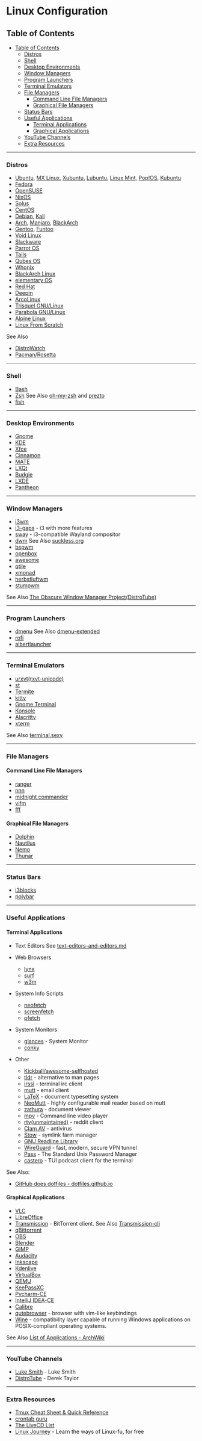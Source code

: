 # Linux Configuration

## Table of Contents
- [Table of Contents](#table-of-contents)
	- [Distros](#distros)
	- [Shell](#shell)
	- [Desktop Environments](#disktop-environments)
	- [Window Managers](#window-managers)
	- [Program Launchers](#program-launchers)
	- [Terminal Emulators](#terminal-emulators)
	- [File Managers](#file-managers)
		- [Command Line File Managers](#command-line-file-managers)
		- [Graphical File Managers](#graphical-file-managers)
	- [Status Bars](#status-bars)
	- [Useful Applications](#useful-applications)
		- [Terminal Applications](#terminal-applications)
		- [Graphical Applications](#graphical-applications)
	- [YouTube Channels](#youtube-channels)
	- [Extra Resources](#extra-resources)

---

### Distros
- [Ubuntu](https://www.ubuntu.com/), [MX Linux](https://mxlinux.org/), [Xubuntu](https://xubuntu.org/), [Lubuntu](https://lubuntu.me/), [Linux Mint](https://www.linuxmint.com/), [Pop!OS](https://system76.com/pop), [Kubuntu](https://kubuntu.org/)
- [Fedora](https://getfedora.org/)
- [OpenSUSE](https://opensuse.org/)
- [NixOS](https://nixos.org/)
- [Solus](https://getsol.us/home/)
- [CentOS](https://www.centos.org/)
- [Debian](https://www.debian.org/), [Kali](https://www.kali.org/)
- [Arch](https://www.archlinux.org/), [Manjaro](https://manjaro.org/), [BlackArch](https://www.blackarch.org/)
- [Gentoo](https://www.gentoo.org/), [Funtoo](https://www.funtoo.org/Welcome)
- [Void Linux](https://voidlinux.org/)
- [Slackware](http://www.slackware.com/)
- [Parrot OS](https://www.parrotsec.org/)
- [Tails](https://tails.boum.org/index.en.html)
- [Qubes OS](https://www.qubes-os.org/)
- [Whonix](https://www.whonix.org/)
- [BlackArch Linux](https://www.blackarch.org/)
- [elementary OS](https://elementary.io/)
- [Red Hat](https://www.redhat.com/en)
- [Deepin](https://www.deepin.org/en/)
- [ArcoLinux](https://arcolinux.info/)
- [Trisquel GNU/Linux](https://trisquel.info/en)
- [Parabola GNU/Linux](https://www.parabola.nu/)
- [Alpine Linux](https://alpinelinux.org/)
- [Linux From Scratch](http://www.linuxfromscratch.org/)

See Also 
- [DistroWatch](https://distrowatch.com)
- [Pacman/Rosetta](https://wiki.archlinux.org/index.php/Pacman/Rosetta)

---

### Shell
- [Bash](https://www.gnu.org/software/bash/manual/bash.html)
- [Zsh](http://zsh.sourceforge.net/) See Also [oh-my-zsh](https://github.com/robbyrussell/oh-my-zsh) and [prezto](https://github.com/sorin-ionescu/prezto)
- [fish](https://github.com/fish-shell/fish-shell)

---

### Desktop Environments
- [Gnome](https://www.gnome.org)
- [KDE](https://kde.org)
- [Xfce](https://xfce.org)
- [Cinnamon](https://github.com/linuxmint/Cinnamon)
- [MATE](https://mate-desktop.org/)
- [LXQt](https://lxqt.org/)
- [Budgie](https://budgie-desktop.org/)
- [LXDE](https://lxde.org/)
- [Pantheon](https://wiki.archlinux.org/index.php/Pantheon)

---

### Window Managers
- [i3wm](https://i3wm.org/)
- [i3-gaps](https://github.com/Airblader/i3) - i3 with more features
- [sway](https://github.com/swaywm/sway) - i3-compatible Wayland compositor
- [dwm](https://dwm.suckless.org/) See Also [suckless.org](https://suckless.org/)
- [bspwm](https://github.com/baskerville/bspwm)
- [openbox](http://openbox.org/)
- [awesome](https://awesomewm.org/)
- [qtile](http://www.qtile.org/)
- [xmonad](http://www.xmonad.org/)
- [herbstluftwm](http://www.herbstluftwm.org/)
- [stumpwm](https://github.com/stumpwm/stumpwm)

See Also [The Obscure Window Manager Project(DistroTube)](https://www.youtube.com/playlist?list=PL5--8gKSku17lbSBHPduj4qG97qxJe0UM)

---

### Program Launchers
- [dmenu](https://tools.suckless.org/dmenu/) See Also [dmenu-extended](https://github.com/MarkHedleyJones/dmenu-extended)
- [rofi](https://github.com/davatorium/rofi)
- [albertlauncher](https://github.com/albertlauncher/albert)

---

### Terminal Emulators
- [urxvt(rxvt-unicode)](https://wiki.archlinux.org/index.php/Rxvt-unicode)
- [st](https://st.suckless.org/)
- [Termite](https://github.com/thestinger/termite/)
- [kitty](https://github.com/kovidgoyal/kitty)
- [Gnome Terminal](https://wiki.gnome.org/Apps/Terminal)
- [Konsole](https://konsole.kde.org/)
- [Alacritty](https://github.com/jwilm/alacritty)
- [xterm](https://invisible-island.net/xterm/xterm.html)

See Also [terminal.sexy](https://terminal.sexy/)

---

### File Managers
#### Command Line File Managers
- [ranger](https://github.com/ranger/ranger)
- [nnn](https://github.com/jarun/nnn)
- [midnight commander](http://midnight-commander.org/)
- [vifm](https://github.com/vifm/vifm)
- [fff](https://github.com/dylanaraps/fff)

#### Graphical File Managers
- [Dolphin](https://kde.org/applications/system/dolphin/)
- [Nautilus](https://wiki.gnome.org/Apps/Files)
- [Nemo](https://github.com/linuxmint/nemo)
- [Thunar](https://docs.xfce.org/xfce/thunar/start)

---

### Status Bars
- [i3blocks](https://github.com/vivien/i3blocks)
- [polybar](https://github.com/polybar/polybar)

---

### Useful Applications
#### Terminal Applications
- Text Editors
See [text-editors-and-editors.md](text-editors-and-editors.md)
    
- Web Browsers
    - [lynx](http://lynx.browser.org/)
    - [surf](https://surf.suckless.org/)
    - [w3m](http://w3m.sourceforge.net/)
    
- System Info Scripts
    - [neofetch](https://github.com/dylanaraps/neofetch)
    - [screenfetch](https://github.com/KittyKatt/screenFetch)
    - [pfetch](https://github.com/dylanaraps/pfetch)

- System Monitors
    - [glances](https://github.com/nicolargo/glances) - System Monitor
    - [conky](https://github.com/brndnmtthws/conky)

- Other
    - [Kickball/awesome-selfhosted](https://github.com/Kickball/awesome-selfhosted)
    - [tldr](https://github.com/tldr-pages/tldr) - alternative to man pages
    - [irssi](https://github.com/irssi/irssi) - terminal irc client
    - [mutt](http://www.mutt.org/) - email client
    - [LaTeX](https://www.latex-project.org/) - document typesetting system
    - [NeoMutt](https://neomutt.org) - highly configurable mail reader based on mutt
    - [zathura](https://github.com/pwmt/zathura) - document viewer
    - [mpv](https://github.com/mpv-player/mpv) - Command line video player
    - [rtv(unmaintained)](https://github.com/michael-lazar/rtv) - reddit client
    - [Clam AV](https://www.clamav.net/) - antivirus
    - [Stow](https://www.gnu.org/software/stow/manual/stow.html) - symlink farm manager
    - [GNU Readline Library](https://tiswww.case.edu/php/chet/readline/readline.html)
    - [WireGuard](https://www.wireguard.com/) - fast, modern, secure VPN tunnel
    - [Pass](https://www.passwordstore.org/) - The Standard Unix Password Manager
    - [castero](https://github.com/xgi/castero) - TUI podcast client for the terminal

See Also: 
- [GitHub does dotfiles - dotfiles.github.io](https://dotfiles.github.io/)

#### Graphical Applications
- [VLC](https://www.videolan.org/vlc/)
- [LibreOffice](https://www.libreoffice.org/)
- [Transmission](https://github.com/transmission/transmission) - BitTorrent client. See Also [Transmission-cli](https://wiki.archlinux.org/index.php/Transmission)
- [qBittorrent](https://qbittorrent.org/)
- [OBS](https://obsproject.com/)
- [Blender](https://blender.org/)
- [GIMP](https://gimp.org/)
- [Audacity](https://www.audacityteam.org/)
- [Inkscape](https://inkscape.org/)
- [Kdenlive](https://www.kdenlive.org/)
- [VirtualBox](https://www.virtualbox.org/)
- [QEMU](https://www.qemu.org/)
- [KeePassXC](https://keepassxc.org/)
- [Pycharm-CE](https://www.jetbrains.com/pycharm/)
- [IntelliJ IDEA-CE](https://www.jetbrains.com/idea/)
- [Calibre](https://calibre-ebook.com/)
- [qutebrowser](https://qutebrowser.org/) - browser with vim-like keybindings
- [Wine](https://www.winehq.org/) - compatibility layer capable of running Windows applications on POSIX-compliant operating systems.

See Also [List of Applications - ArchWiki](https://wiki.archlinux.org/index.php/List_of_applications)

---

### YouTube Channels
- [Luke Smith](https://www.youtube.com/channel/UC2eYFnH61tmytImy1mTYvhA) - Luke Smith
- [DistroTube](https://www.youtube.com/channel/UCVls1GmFKf6WlTraIb_IaJg) - Derek Taylor

---

### Extra Resources
- [Tmux Cheat Sheet & Quick Reference](http://tmuxcheatsheet.com/)
- [crontab guru](https://crontab.guru/)
- [The LiveCD List](https://livecdlist.com/about/)
- [Linux Journey](https://linuxjourney.com/) - Learn the ways of Linux-fu, for free
